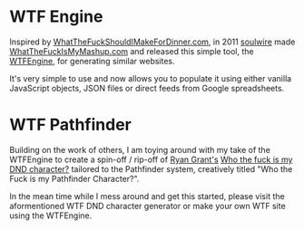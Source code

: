 # WTF Engine

Inspired by [WhatTheFuckShouldIMakeForDinner.com](http://whatthefuckshouldimakefordinner.com/), in 2011 [soulwire](https://github.com/soulwire) made [WhatTheFuckIsMyMashup.com](http://whatthefuckismymashup.com/) and released this simple tool, the [WTFEngine](https://github.com/soulwire/WTFEngine/), for generating similar websites.

It's very simple to use and now allows you to populate it using either vanilla JavaScript objects, JSON files or direct feeds from Google spreadsheets.

# WTF Pathfinder

Building on the work of others, I am toying around with my take of the WTFEngine to create a spin-off / rip-off of [Ryan Grant's](https://twitter.com/ryanjgrant) [Who the fuck is my DND character?](http://whothefuckismydndcharacter.com/) tailored to the Pathfinder system, creatively titled "Who the Fuck is my Pathfinder Character?".

In the mean time while I mess around and get this started, please visit the aformentioned WTF DND character generator or make your own WTF site using the WTFEngine.
